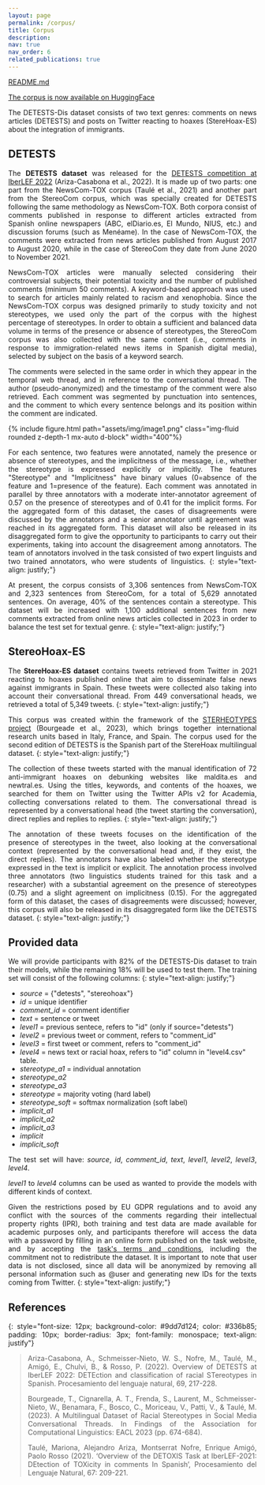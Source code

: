 ```yaml
---
layout: page
permalink: /corpus/
title: Corpus
description:
nav: true
nav_order: 6
related_publications: true
---
```


[README.md](https://github.com/clic-ub/DETESTS-Dis/blob/main/README.md)

[The corpus is now available on HuggingFace](https://huggingface.co/datasets/CLiC-UB/DETESTS-Dis)

The DETESTS-Dis dataset consists of two text genres: comments on news articles (DETESTS) and posts on
Twitter reacting to hoaxes (StereHoax-ES) about the integration of immigrants.

## DETESTS

<style>
  p {
    text-align: justify;
  }
</style>

<div class="row justify-content-sm-center">
    <div class="col-sm-8 mt-3 mt-md-0">
        <p>The <b>DETESTS dataset</b> was released for the
        <a href="https://detestsiberlef.wixsite.com/detests" target="_blank">DETESTS competition at IberLEF 2022</a>
        (Ariza-Casabona et al., 2022).
        It is made up of two parts: one part from the NewsCom-TOX corpus (Taulé et al., 2021) and another
        part from the StereoCom corpus, which was specially created for DETESTS following the same methodology as
        NewsCom-TOX. Both corpora consist of comments published in response to different articles extracted from
        Spanish online newspapers (ABC, elDiario.es, El Mundo, NIUS, etc.) and discussion forums (such as
        Menéame). In the case of NewsCom-TOX, the comments were extracted from news articles published from
        August 2017 to August 2020, while in the case of StereoCom they date from June 2020 to November 2021.</p>
        <p>NewsCom-TOX articles were manually selected considering their controversial subjects, their potential
        toxicity and the number of published comments (minimum 50 comments). A keyword-based approach was used to
        search for articles mainly related to racism and xenophobia. Since the NewsCom-TOX corpus was designed
        primarily to study toxicity and not stereotypes, we used only the part of the corpus with the highest
        percentage of stereotypes. In order to obtain a sufficient and balanced data volume in terms of the
        presence or absence of stereotypes, the StereoCom corpus was also collected with the same content (i.e.,
        comments in response to immigration-related news items in Spanish digital media), selected by subject on
        the basis of a keyword search.</p>
        <p>The comments were selected in the same order in which they appear in the temporal web thread, and in
        reference to the conversational thread. The author (pseudo-anonymized) and the timestamp of the comment
        were also retrieved. Each comment was segmented by punctuation into sentences, and the comment to which
        every sentence belongs and its position within the comment are indicated.</p>
    </div>
    <div class="col-sm-4 mt-3 mt-md-0">
        {% include figure.html path="assets/img/image1.png" class="img-fluid rounded z-depth-1 mx-auto d-block" width="400"%}
    </div>
</div>

For each sentence, two features were annotated, namely the presence or absence of stereotypes, and the
implicitness of the message, i.e., whether the stereotype is expressed explicitly or implicitly. The
features "Stereotype" and "Implicitness" have binary values (0=absence of the feature and 1=presence of
the feature). Each comment was annotated in parallel by three annotators with a moderate inter-annotator
agreement of 0.57 on the presence of stereotypes and of 0.41 for the implicit forms. For the aggregated
form of this dataset, the cases of disagreements were discussed by the annotators and a senior annotator
until agreement was reached in its aggregated form. This dataset will also be released in its
disaggregated form to give the opportunity to participants to carry out their experiments, taking into
account the disagreement among annotators. The team of annotators involved in the task consisted of two
expert linguists and two trained annotators, who were students of linguistics. {: style="text-align:
justify;"}

At present, the corpus consists of 3,306 sentences from NewsCom-TOX and 2,323 sentences from StereoCom,
for a total of 5,629 annotated sentences. On average, 40% of the sentences contain a stereotype. This
dataset will be increased with 1,100 additional sentences from new comments extracted from online news
articles collected in 2023 in order to balance the test set for textual genre. {: style="text-align:
justify;"}

## StereoHoax-ES

The **StereHoax-ES dataset** contains tweets retrieved from Twitter in 2021 reacting to hoaxes published
online that aim to disseminate false news against immigrants in Spain. These tweets were collected also
taking into account their conversational thread. From 449 conversational heads, we retrieved a total of
5,349 tweets. {: style="text-align: justify;"}

This corpus was created within the framework of the
[STERHEOTYPES project](https://www.irit.fr/sterheotypes/) (Bourgeade et al., 2023), which brings together
international research units based in Italy, France, and Spain. The corpus used for the second edition of
DETESTS is the Spanish part of the StereHoax multilingual dataset. {: style="text-align: justify;"}

The collection of these tweets started with the manual identification of 72 anti-immigrant hoaxes on
debunking websites like maldita.es and newtral.es. Using the titles, keywords, and contents of the
hoaxes, we searched for them on Twitter using the Twitter APIs v2 for Academia, collecting conversations
related to them. The conversational thread is represented by a conversational head (the tweet starting
the conversation), direct replies and replies to replies. {: style="text-align: justify;"}

The annotation of these tweets focuses on the identification of the presence of stereotypes in the tweet,
also looking at the conversational context (represented by the conversational head and, if they exist,
the direct replies). The annotators have also labeled whether the stereotype expressed in the text is
implicit or explicit. The annotation process involved three annotators (two linguistics students trained
for this task and a researcher) with a substantial agreement on the presence of stereotypes (0.75) and a
slight agreement on implicitness (0.15). For the aggregated form of this dataset, the cases of
disagreements were discussed; however, this corpus will also be released in its disaggregated form like
the DETESTS dataset. {: style="text-align: justify;"}

## Provided data

We will provide participants with 82% of the DETESTS-Dis dataset to train their models, while the
remaining 18% will be used to test them. The training set will consist of the following columns: {:
style="text-align: justify;"}

- _source_ = {"detests", "stereohoax"}
- _id_ = unique identifier
- _comment_id_ = comment identifier
- _text_ = sentence or tweet
- _level1_ = previous sentece, refers to "id" (only if source="detests")
- _level2_ = previous tweet or comment, refers to "comment_id"
- _level3_ = first tweet or comment, refers to "comment_id"
- _level4_ = news text or racial hoax, refers to "id" column in "level4.csv" table.
- _stereotype_a1_ = individual annotation
- _stereotype_a2_
- _stereotype_a3_
- _stereotype_ = majority voting (hard label)
- _stereotype_soft_ = softmax normalization (soft label)
- _implicit_a1_
- _implicit_a2_
- _implicit_a3_
- _implicit_
- _implicit_soft_

The test set will have: _source_, _id_, _comment_id_, _text_, _level1_, _level2_, _level3_, _level4_.

_level1_ to _level4_ columns can be used as wanted to provide the models with different kinds of context.

Given the restrictions posed by EU GDPR regulations and to avoid any conflict with the sources of the
comments regarding their intellectual property rights (IPR), both training and test data are made
available for academic purposes only, and participants therefore will access the data with a password by
filling in an online form published on the task website, and by accepting the
[task's terms and conditions](https://creativecommons.org/licenses/by-nc-sa/4.0/legalcode), including the
commitment not to redistribute the dataset. It is important to note that user data is not disclosed,
since all data will be anonymized by removing all personal information such as @user and generating new
IDs for the texts coming from Twitter. {: style="text-align: justify;"}

## References

{: style="font-size: 12px; background-color: #9dd7d124; color: #336b85; padding: 10px; border-radius:
3px; font-family: monospace; text-align: justify"}

> Ariza-Casabona, A., Schmeisser-Nieto, W. S., Nofre, M., Taulé, M., Amigó, E., Chulvi, B., & Rosso, P.
> (2022). Overview of DETESTS at IberLEF 2022: DETEction and classification of racial STereotypes in
> Spanish. Procesamiento del lenguaje natural, 69, 217-228.
>
> Bourgeade, T., Cignarella, A. T., Frenda, S., Laurent, M., Schmeisser-Nieto, W., Benamara, F., Bosco,
> C., Moriceau, V., Patti, V., & Taulé, M. (2023). A Multilingual Dataset of Racial Stereotypes in Social
> Media Conversational Threads. In Findings of the Association for Computational Linguistics: EACL 2023
> (pp. 674-684).
>
> Taulé, Mariona, Alejandro Ariza, Montserrat Nofre, Enrique Amigó, Paolo Rosso (2021). ‘Overview of the
> DETOXIS Task at IberLEF-2021: DEtection of TOXicity in comments In Spanish’, Procesamiento del Lenguaje
> Natural, 67: 209-221.
